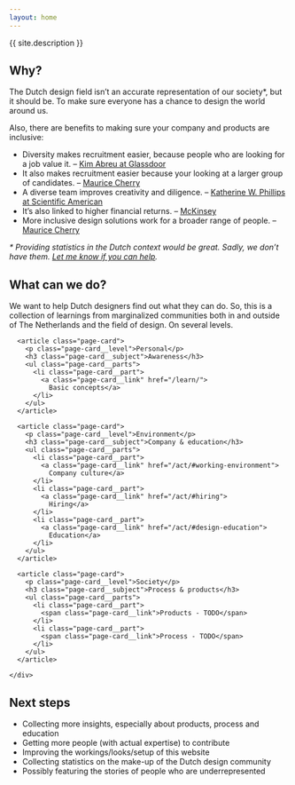 ```yaml
---
layout: home
---
```


<p class="home__tagline">
  {{ site.description }}
</p>



<section class="home__why">

  <h2 id="why">Why?</h2>
  <p>The Dutch design field isn’t an accurate representation of our society*, but it should be. To make sure everyone has a chance to design the world around us.</p>
  <p>Also, there are benefits to making sure your company and products are inclusive:</p>
  <ul>
    <li>
      Diversity makes recruitment easier, because people who are looking for a job value it. –
      <a href="https://www.entrepreneur.com/article/240550">Kim Abreu at Glassdoor</a>
    </li>
    <li>
      It also makes recruitment easier because your looking at a larger group of candidates. –
      <a href="https://youtu.be/eBuFCkmyYuA?t=1241">Maurice Cherry</a>
    </li>
    <li>
      A diverse team improves creativity and diligence. –
      <a href="https://www.scientificamerican.com/article/how-diversity-makes-us-smarter/">Katherine W. Phillips at Scientific American</a>
    </li>
    <li>
      It’s also linked to higher financial returns. –
      <a href="https://www.mckinsey.com/business-functions/organization/our-insights/why-diversity-matters">McKinsey</a>
    </li>
    <li>
      More inclusive design solutions work for a broader range of people. –
      <a href="https://youtu.be/eBuFCkmyYuA?t=1207">Maurice Cherry</a>
    </li>
  </ul>
  <p>
    <em>* Providing statistics in the Dutch context would be great. Sadly, we don’t have them.
    <a href="/about/#contributing">Let me know if you can help</a>.</em>
  </p>

</section>



<section class="content-overview">

  <h2 id="what-can-we-do">What can we do?</h2>
  <p>We want to help Dutch designers find out what they can do. So, this is a collection of learnings from marginalized communities both in and outside of The Netherlands and the field of design. On several levels.</p>

  <div class="content-overview__scroll">
    <div class="content-overview__container">

      <article class="page-card">
        <p class="page-card__level">Personal</p>
        <h3 class="page-card__subject">Awareness</h3>
        <ul class="page-card__parts">
          <li class="page-card__part">
            <a class="page-card__link" href="/learn/">
              Basic concepts</a>
          </li>
        </ul>
      </article>

      <article class="page-card">
        <p class="page-card__level">Environment</p>
        <h3 class="page-card__subject">Company & education</h3>
        <ul class="page-card__parts">
          <li class="page-card__part">
            <a class="page-card__link" href="/act/#working-environment">
              Company culture</a>
          </li>
          <li class="page-card__part">
            <a class="page-card__link" href="/act/#hiring">
              Hiring</a>
          </li>
          <li class="page-card__part">
            <a class="page-card__link" href="/act/#design-education">
              Education</a>
          </li>
        </ul>
      </article>

      <article class="page-card">
        <p class="page-card__level">Society</p>
        <h3 class="page-card__subject">Process & products</h3>
        <ul class="page-card__parts">
          <li class="page-card__part">
            <span class="page-card__link">Products - TODO</span>
          </li>
          <li class="page-card__part">
            <span class="page-card__link">Process - TODO</span>
          </li>
        </ul>
      </article>

    </div>
  </div>

</section>



## Next steps

- Collecting more insights, especially about products, process and education
- Getting more people (with actual expertise) to contribute
- Improving the workings/looks/setup of this website
- Collecting statistics on the make-up of the Dutch design community
- Possibly featuring the stories of people who are underrepresented
